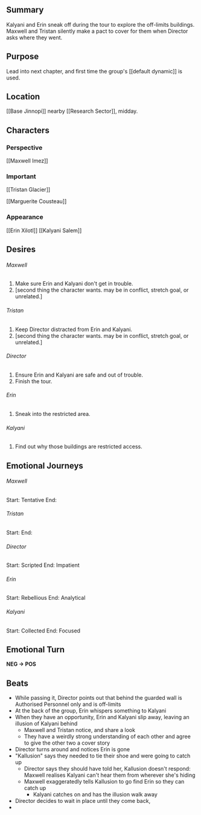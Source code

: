 ## Summary
Kalyani and Erin sneak off during the tour to explore the off-limits buildings. Maxwell and Tristan silently make a pact to cover for them when Director asks where they went.
## Purpose
Lead into next chapter, and first time the group's [[default dynamic]] is used.
## Location
[[Base Jinnopi]] nearby [[Research Sector]], midday.
## Characters 
### Perspective
[[Maxwell Imez]]
### Important
[[Tristan Glacier]]

[[Marguerite Cousteau]]
### Appearance
[[Erin Xilotl]]
[[Kalyani Salem]]
## Desires
###### Maxwell
1. Make sure Erin and Kalyani don't get in trouble.
2. [second thing the character wants. may be in conflict, stretch goal, or unrelated.]
###### Tristan
1. Keep Director distracted from Erin and Kalyani.
2. [second thing the character wants. may be in conflict, stretch goal, or unrelated.]
###### Director
1. Ensure Erin and Kalyani are safe and out of trouble.
2. Finish the tour.
###### Erin
1. Sneak into the restricted area.
###### Kalyani
1. Find out why those buildings are restricted access.
## Emotional Journeys
###### Maxwell
Start: Tentative
End: 
###### Tristan
Start: 
End: 
###### Director
Start: Scripted
End: Impatient
###### Erin
Start: Rebellious
End: Analytical
###### Kalyani
Start: Collected
End: Focused
## Emotional Turn
**NEG -> POS**
## Beats
- While passing it, Director points out that behind the guarded wall is Authorised Personnel only and is off-limits
- At the back of the group, Erin whispers something to Kalyani
- When they have an opportunity, Erin and Kalyani slip away, leaving an illusion of Kalyani behind
	- Maxwell and Tristan notice, and share a look
	- They have a weirdly strong understanding of each other and agree to give the other two a cover story
- Director turns around and notices Erin is gone
- "Kallusion" says they needed to tie their shoe and were going to catch up
	- Director says they should have told her, Kallusion doesn't respond: Maxwell realises Kalyani can't hear them from wherever she's hiding
	- Maxwell exaggeratedly tells Kallusion to go find Erin so they can catch up
		- Kalyani catches on and has the illusion walk away
- Director decides to wait in place until they come back, 
- 